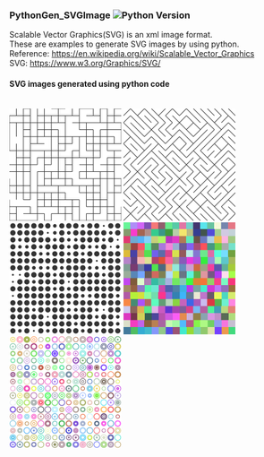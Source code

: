 ### PythonGen_SVGImage ![Python Version](https://img.shields.io/badge/Python-v3.6-blue)

Scalable Vector Graphics(SVG) is an xml image format. <br/>
These are examples to generate SVG images by using python.  <br/>
Reference: https://en.wikipedia.org/wiki/Scalable_Vector_Graphics <br/>
SVG: https://www.w3.org/Graphics/SVG/


#### SVG images generated using python code 
<br/>
<img src="images/art_Line.svg" width="200" height="200" />
<img src="images/art_DiagLine.svg" width="200" height="200" />
<img src="images/art_Circle.svg" width="200" height="200" />
<img src="images/art_Rectangle.svg" width="200" height="200" />
<img src="images/art_Rings.svg" width="200" height="200" />